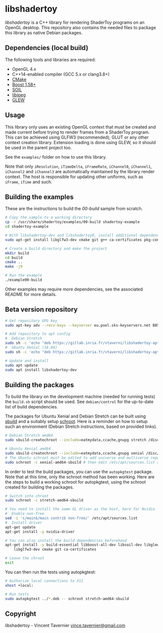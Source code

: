 # libshadertoy

*libshadertoy* is a C++ library for rendering ShaderToy programs on an OpenGL
desktop. This repository also contains the needed files to package this library
as native Debian packages.

## Dependencies (local build)

The following tools and libraries are required:

* OpenGL 4.x
* C++14-enabled compiler (GCC 5.x or clang3.8+)
* [CMake](https://launchpad.net/ubuntu/xenial/+source/cmake)
* [Boost 1.58+](https://launchpad.net/ubuntu/xenial/+package/libboost-all-dev)
* [SOIL](https://launchpad.net/ubuntu/xenial/+package/libsoil-dev)
* [libjpeg](https://launchpad.net/ubuntu/xenial/+package/libjpeg-dev)
* [GLEW](https://launchpad.net/ubuntu/xenial/+source/glew)

## Usage

This library only uses an existing OpenGL context that must be created and made
current before trying to render frames from a ShaderToy program. This can be
achieved using GLFW3 (recommended), GLUT or any other context creation library.
Extension loading is done using GLEW, so it should be used in the parent project
too.

See the `examples/` folder on how to use this library.

Note that only `iResolution`, `iTimeDelta`, `iFrameRate`, `iChannel0`,
`iChannel1`, `iChannel2` and `iChannel3` are automatically maintained by the
library render context. The host is responsible for updating other uniforms,
such as `iFrame`, `iTime` and such.

## Building the examples

These are the instructions to build the *00-build* sample from scratch.

```bash
# Copy the sample to a working directory
cp -r /usr/share/shadertoy/examples/00-build shadertoy-example
cd shadertoy-example

# With libshadertoy-dev and libshadertoy0, install additional dependencies
sudo apt-get install libglfw3-dev cmake git g++ ca-certificates pkg-config

# Create a build directory and make the project
mkdir build
cd build
cmake ..
make -j9

# Run the example
./example00-build
```

Other examples may require more dependencies, see the associated README for more
details.

## Beta version repository

```bash
# Get repository GPG key
sudo apt-key adv --recv-keys --keyserver eu.pool.sks-keyservers.net B85B636048C11C387D0D3D45C6F6640ECCD72ED8

# Add repository to apt config
#  Debian Stretch
sudo sh -c 'echo "deb https://gitlab.inria.fr/vtaverni/libshadertoy-apt/raw/master/debian stretch main" >/etc/apt/sources.list.d/vendion.list'
#  Ubuntu Xenial (16.04)
sudo sh -c 'echo "deb https://gitlab.inria.fr/vtaverni/libshadertoy-apt/raw/master/ubuntu xenial main" >/etc/apt/sources.list.d/vendion.list'

# Update and install
sudo apt update
sudo apt install libshadertoy-dev
```

## Building the packages

To build the library on the development machine (needed for running tests) the
`build.sh` script should be used. See `debian/control` for the up-to-date list
of build dependencies.

The packages for Ubuntu Xenial and Debian Stretch can be built using
[sbuild](https://wiki.debian.org/sbuild) and a suitably setup
[schroot](https://wiki.debian.org/Schroot). Here is a reminder on how to setup
such an environment (Debian Stretch instructions, based on provided links).

```bash
# Debian Stretch amd64
sudo sbuild-createchroot --include=eatmydata,ccache,gnupg stretch /disc/schroot/stretch-amd64-sbuild http://deb.debian.org/debian

# Ubuntu Xenial amd64
sudo sbuild-createchroot --include=eatmydata,ccache,gnupg xenial /disc/schroot/xenial-amd64-sbuild http://archive.ubuntu.com/ubuntu/
# The Ubuntu schroot must be edited to add universe and multiverse repositories
sudo schroot -c xenial-amd64-sbuild # then edit /etc/apt/sources.list accordingly
```

In order to test the build packages, you can use the `autopkgtest` package. Note
that at this time, only the schroot method has been working. Here are the steps
to build a working schroot for autopkgtest, using the schroot created for
building the packages.

```bash
# Switch into chroot
sudo schroot -c stretch-amd64-sbuild

# You need to install the same GL driver as the host, here for Nvidia
#  Enable non-free
sed -i 's/main$/main contrib non-free/' /etc/apt/sources.list
#  Install driver
apt-get update
apt-get install -y nvidia-driver

# You can also install the build dependencies beforehand
apt-get install -y build-essential libboost-all-dev libsoil-dev libglew-dev \
	libglfw3-dev cmake git ca-certificates

# Leave the chroot
exit
```

You can then run the tests using autopkgtest:

```bash
# Authorize local connections to X11
xhost +local:

# Run tests
sudo autopkgtest ../*.deb -- schroot stretch-amd64-sbuild
```

## Copyright

libshadertoy - Vincent Tavernier <vince.tavernier@gmail.com>
